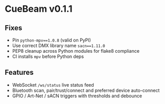 # CueBeam v0.1.1

## Fixes
- Pin `python-mpv==1.0.8` (valid on PyPI)
- Use correct DMX library name `sacn==1.11.0`
- PEP8 cleanup across Python modules for flake8 compliance
- CI installs `mpv` before Python deps

## Features
- WebSocket `/ws/status` live status feed
- Bluetooth scan, pair/trust/connect and preferred device auto-connect
- GPIO / Art-Net / sACN triggers with thresholds and debounce
